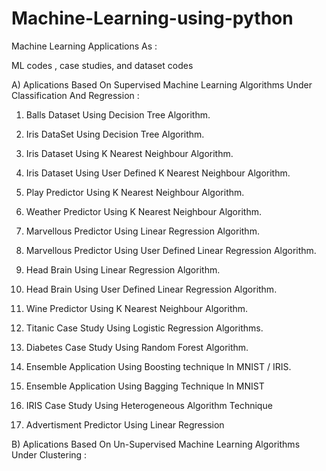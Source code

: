 # Machine-Learning-using-python

Machine Learning Applications As :

ML codes , case studies, and dataset codes 

A) Aplications Based On Supervised Machine Learning Algorithms Under Classification And Regression :

1) Balls Dataset Using Decision Tree Algorithm.

2) Iris DataSet Using Decision Tree Algorithm.

3) Iris Dataset Using K Nearest Neighbour Algorithm.

4) Iris Dataset Using User Defined K Nearest Neighbour Algorithm.

5) Play Predictor Using K Nearest Neighbour Algorithm.

6) Weather Predictor Using K Nearest Neighbour Algorithm.

7) Marvellous Predictor Using Linear Regression Algorithm.

8) Marvellous Predictor Using User Defined Linear Regression Algorithm.

9) Head Brain Using Linear Regression Algorithm.

10) Head Brain Using User Defined Linear Regression Algorithm.

11) Wine Predictor Using K Nearest Neighbour Algorithm.

12) Titanic Case Study Using Logistic Regression Algorithms.

13) Diabetes Case Study Using Random Forest Algorithm. 

14) Ensemble Application Using Boosting technique In MNIST / IRIS.

15) Ensemble Application Using Bagging Technique In MNIST  

16) IRIS Case Study Using Heterogeneous Algorithm Technique 

17) Advertisment Predictor Using Linear Regression 

B) Aplications Based On Un-Supervised Machine Learning Algorithms Under Clustering : 
